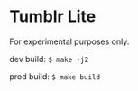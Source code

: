 # Tumblr Lite

For experimental purposes only.

dev build: `$ make -j2`

prod build: `$ make build`
